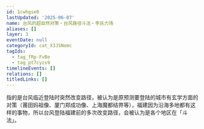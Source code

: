 ```yaml
---
id: 1cwhgse0
lastUpdated: '2025-06-07'
name: 台风的超自然对策・台风路径斗法・李氏力场
aliases: []
layer: 3
eventDate: null
categoryId: cat_X3JSNomc
tagIds:
  - tag_fRp-FvBe
  - tag_pt7cyzs9
timelineEvents: []
relations: []
titledLinks: []
---
```

指的是台风临近登陆时突然改变路径，被认为是原预测要登陆的城市有玄学方面的对策（莆田妈祖像、厦门郑成功像、上海魔都结界等），福建因为沿海多地都有这样的事物，所以台风登陆福建前的多次改变路径，会被认为是各个地区在「斗法」。
